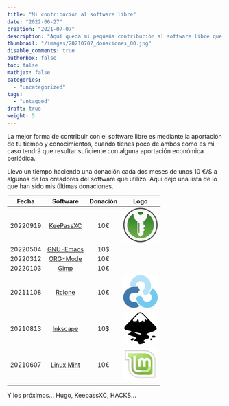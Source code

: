 ```yaml
---
title: "Mi contribución al software libre"
date: "2022-06-27"
creation: "2021-07-07"
description: "Aquí queda mi pequeña contribución al software libre que utilizo en forma de donaciones."
thumbnail: "/images/20210707_donaciones_00.jpg"
disable_comments: true
authorbox: false
toc: false
mathjax: false
categories:
  - "uncategorized"
tags:
  - "untagged"
draft: true
weight: 5
---
```

La mejor forma de contribuir con el software libre es mediante la aportación de tu tiempo y conocimientos, cuando tienes poco de ambos como es mi caso tendrá que resultar suficiente con alguna aportación económica periódica.
<!--more-->
Llevo un tiempo haciendo una donación cada dos meses de unos 10 €/$ a algunos de los creadores del software que utilizo. Aquí dejo una lista de lo que han sido mis últimas donaciones.


| Fecha    | Software     | Donación | Logo                                       |
|----------|:------------:|:--------:|:------------------------------------------:|
| 20220919 | [KeePassXC]  | 10€      | [![keepassxc-logo]](https://keepassxc.org) |
| 20220504 | [GNU-Emacs]  | 10$      |                                            |
| 20220312 | [ORG-Mode]   | 10€      |                                            |
| 20220103 | [Gimp]       | 10€      |                                            |
| 20211108 | [Rclone]     | 10€      | [![rclone-logo]](https://rclone.org)       |
| 20210813 | [Inkscape]   | 10$      | [![inkscape-logo]](https://inkscape.org)   |
| 20210607 | [Linux Mint] | 10€      | [![mint-logo]](https://linuxmint.com)      |
|          |              |          |                                            |



Y los próximos... Hugo, KeepassXC, HACKS...

[Gimp]: https://www.gimp.org/donating/
[GNU-Emacs]: https://my.fsf.org/donate
[Inkscape]: https://inkscape.org/support-us/donate/
[KeePassXC]: https://keepassxc.org/donate/
[Linux Mint]: https://linuxmint.com/donors.php
[ORG-Mode]: https://orgmode.org/worg/donate.html
[Rclone]: https://rclone.org/donate/


[inkscape-logo]: /images/20210707_donaciones_inkscape.jpg
[keepassxc-logo]: /images/20210707_donaciones_keepassxc.jpg
[mint-logo]: /images/20210707_donaciones_mint.jpg
[rclone-logo]: /images/20210707_donaciones_rclone.jpg
